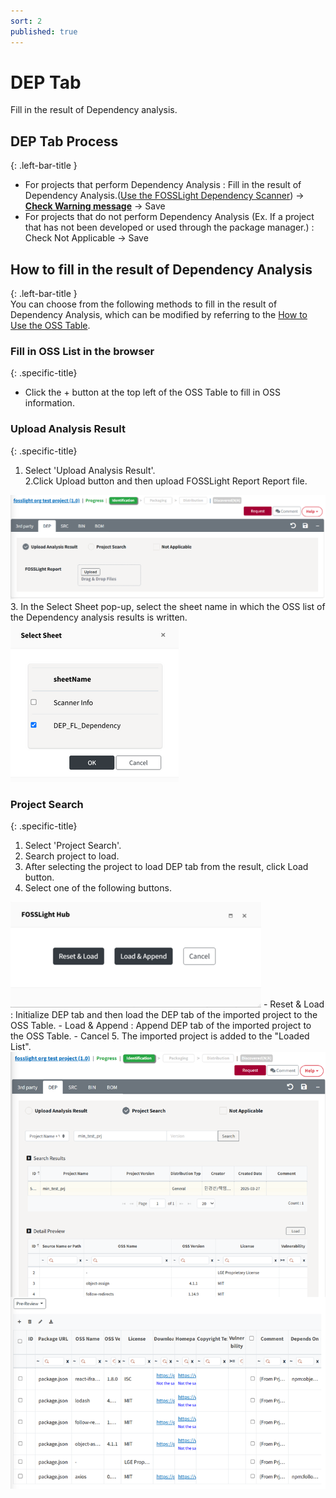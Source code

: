 ```yaml
---
sort: 2
published: true
---
```


# DEP Tab
<div class="note">
Fill in the result of Dependency analysis.
</div>

## DEP Tab Process
{: .left-bar-title }
- For projects that perform Dependency Analysis : Fill in the result of Dependency Analysis.([Use the FOSSLight Dependency Scanner](https://fosslight.org/fosslight-guide-en/scanner/3_dependency.html)) → [**Check Warning message**](https://fosslight.org/hub-guide-en/tips/1_common/5_warning_message) → Save
- For projects that do not perform Dependency Analysis (Ex. If a project that has not been developed or used through the package manager.) : Check Not Applicable → Save

## How to fill in the result of Dependency Analysis
{: .left-bar-title }  
You can choose from the following methods to fill in the result of Dependency Analysis, which can be modified by referring to the [How to Use the OSS Table](https://fosslight.org/hub-guide-en/tips/1_common/1_oss_table).

### Fill in OSS List in the browser
{: .specific-title}  
- Click the + button at the top left of the OSS Table to fill in OSS information.   

### Upload Analysis Result 
{: .specific-title}
1. Select 'Upload Analysis Result'.  
2.Click Upload button and then upload FOSSLight Report  Report file.  
<img src="images/2_dep_upload.png" alt="select" class="styled-image">
3. In the Select Sheet pop-up, select the sheet name in which the OSS list of the Dependency analysis results is written.  
<img src="images/2_dep_file_select.png" alt="select" class="styled-image">


### Project Search 
{: .specific-title}  
1. Select 'Project Search'.    
2. Search project to load.  
3. After selecting the project to load DEP tab from the result, click Load button.  
4. Select one of the following buttons.  
<img src="images/2_dep_search_option.png" alt="select" class="styled-image">
    - Reset & Load : Initialize DEP tab and then load the DEP tab of the imported project to the OSS Table.  
    - Load & Append : Append DEP tab of the imported project to the OSS Table.  
    - Cancel  
5. The imported project is added to the "Loaded List".  
<img src="images/2_dep_search.png" alt="select" class="styled-image">  
